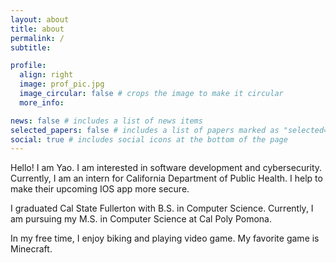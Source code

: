 ```yaml
---
layout: about
title: about
permalink: /
subtitle:

profile:
  align: right
  image: prof_pic.jpg
  image_circular: false # crops the image to make it circular
  more_info:

news: false # includes a list of news items
selected_papers: false # includes a list of papers marked as "selected={true}"
social: true # includes social icons at the bottom of the page
---
```


Hello! I am Yao. I am interested in software development and cybersecurity. Currently, I am an intern for California Department of Public Health. I help to make their upcoming IOS app more secure.

I graduated Cal State Fullerton with B.S. in Computer Science. Currently, I am pursuing my M.S. in Computer Science at Cal Poly Pomona.

In my free time, I enjoy biking and playing video game. My favorite game is Minecraft.
